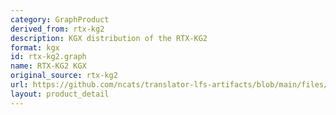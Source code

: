 ```yaml
---
category: GraphProduct
derived_from: rtx-kg2
description: KGX distribution of the RTX-KG2
format: kgx
id: rtx-kg2.graph
name: RTX-KG2 KGX
original_source: rtx-kg2
url: https://github.com/ncats/translator-lfs-artifacts/blob/main/files/
layout: product_detail
---
```

